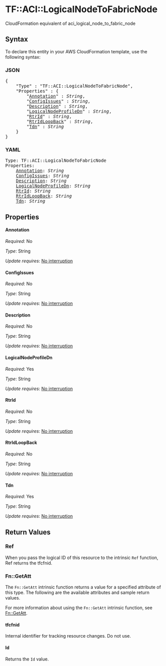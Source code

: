 # TF::ACI::LogicalNodeToFabricNode

CloudFormation equivalent of aci_logical_node_to_fabric_node

## Syntax

To declare this entity in your AWS CloudFormation template, use the following syntax:

### JSON

<pre>
{
    "Type" : "TF::ACI::LogicalNodeToFabricNode",
    "Properties" : {
        "<a href="#annotation" title="Annotation">Annotation</a>" : <i>String</i>,
        "<a href="#configissues" title="ConfigIssues">ConfigIssues</a>" : <i>String</i>,
        "<a href="#description" title="Description">Description</a>" : <i>String</i>,
        "<a href="#logicalnodeprofiledn" title="LogicalNodeProfileDn">LogicalNodeProfileDn</a>" : <i>String</i>,
        "<a href="#rtrid" title="RtrId">RtrId</a>" : <i>String</i>,
        "<a href="#rtridloopback" title="RtrIdLoopBack">RtrIdLoopBack</a>" : <i>String</i>,
        "<a href="#tdn" title="Tdn">Tdn</a>" : <i>String</i>
    }
}
</pre>

### YAML

<pre>
Type: TF::ACI::LogicalNodeToFabricNode
Properties:
    <a href="#annotation" title="Annotation">Annotation</a>: <i>String</i>
    <a href="#configissues" title="ConfigIssues">ConfigIssues</a>: <i>String</i>
    <a href="#description" title="Description">Description</a>: <i>String</i>
    <a href="#logicalnodeprofiledn" title="LogicalNodeProfileDn">LogicalNodeProfileDn</a>: <i>String</i>
    <a href="#rtrid" title="RtrId">RtrId</a>: <i>String</i>
    <a href="#rtridloopback" title="RtrIdLoopBack">RtrIdLoopBack</a>: <i>String</i>
    <a href="#tdn" title="Tdn">Tdn</a>: <i>String</i>
</pre>

## Properties

#### Annotation

_Required_: No

_Type_: String

_Update requires_: [No interruption](https://docs.aws.amazon.com/AWSCloudFormation/latest/UserGuide/using-cfn-updating-stacks-update-behaviors.html#update-no-interrupt)

#### ConfigIssues

_Required_: No

_Type_: String

_Update requires_: [No interruption](https://docs.aws.amazon.com/AWSCloudFormation/latest/UserGuide/using-cfn-updating-stacks-update-behaviors.html#update-no-interrupt)

#### Description

_Required_: No

_Type_: String

_Update requires_: [No interruption](https://docs.aws.amazon.com/AWSCloudFormation/latest/UserGuide/using-cfn-updating-stacks-update-behaviors.html#update-no-interrupt)

#### LogicalNodeProfileDn

_Required_: Yes

_Type_: String

_Update requires_: [No interruption](https://docs.aws.amazon.com/AWSCloudFormation/latest/UserGuide/using-cfn-updating-stacks-update-behaviors.html#update-no-interrupt)

#### RtrId

_Required_: No

_Type_: String

_Update requires_: [No interruption](https://docs.aws.amazon.com/AWSCloudFormation/latest/UserGuide/using-cfn-updating-stacks-update-behaviors.html#update-no-interrupt)

#### RtrIdLoopBack

_Required_: No

_Type_: String

_Update requires_: [No interruption](https://docs.aws.amazon.com/AWSCloudFormation/latest/UserGuide/using-cfn-updating-stacks-update-behaviors.html#update-no-interrupt)

#### Tdn

_Required_: Yes

_Type_: String

_Update requires_: [No interruption](https://docs.aws.amazon.com/AWSCloudFormation/latest/UserGuide/using-cfn-updating-stacks-update-behaviors.html#update-no-interrupt)

## Return Values

### Ref

When you pass the logical ID of this resource to the intrinsic `Ref` function, Ref returns the tfcfnid.

### Fn::GetAtt

The `Fn::GetAtt` intrinsic function returns a value for a specified attribute of this type. The following are the available attributes and sample return values.

For more information about using the `Fn::GetAtt` intrinsic function, see [Fn::GetAtt](https://docs.aws.amazon.com/AWSCloudFormation/latest/UserGuide/intrinsic-function-reference-getatt.html).

#### tfcfnid

Internal identifier for tracking resource changes. Do not use.

#### Id

Returns the <code>Id</code> value.

